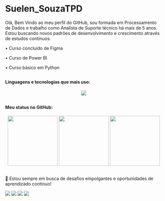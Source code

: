 # Suelen_SouzaTPD
Olá, Bem Vindo ao meu perfil do GitHub, sou formada em Processamento de Dados e trabalho como Analista de Suporte técnico há mais de 5 anos. Estou buscando novos padrões de desenvolvimento 
e crescimento através de estudos contínuos. 

• Curso concluído de Figma

• Curso de Power BI 

• Curso básico em Python 

##
#### Linguagens e tecnologias que mais uso:

<div dir="auto">
<p align="center">
  <a href="https://skillicons.dev">
    <img src="https://skillicons.dev/icons?i=python,php,js,html,css,bootstrap,mysql,figma,github,sqlite,vscode,flask,androidstudio,anaconda,jquery,docker,ps&theme=light" />
  </a>
</p>
</div>

##

#### Meu status no GitHub:

<div align="center">
	<img height="160em" src="https://github-readme-stats.vercel.app/api/top-langs/?username=SuelenSR&hide_progress=true&langs_count=10&theme=highcontrast"/>
	<img height="160em" src="https://github-readme-stats.vercel.app/api/top-langs/?username=SuelenSR&layout=donut-vertical&langs_count=5&theme=highcontrast"/>
    	<img height="160em" src="https://github-readme-stats.vercel.app/api?username=SuelenSR&show_icons=true&theme=highcontrast&include_all_commits=true&count_private=true"/>
</div>

##

🚀 Estou sempre em busca de desafios empolgantes e oportunidades de aprendizado contínuo!

<div>
<a href= "https://www.linkedin.com/in/suelen-souza-a04273147" target="_blank"><img src="https://img.shields.io/badge/LinkedIn-0077B5?style=for-the-badge&logo=linkedin&logoColor=white" target="_blank"></a>
<a href= "https://www.instagram.com/suelensr16/" target="_blank"><img src="https://img.shields.io/badge/Instagram-E4405F?style=for-the-badge&logo=instagram&logoColor=white" target="_blank"></a>
<a href= "[https://www.linkedin.com/in/suelen-souza-a04273147](https://x.com/SuelenSr16)" target="_blank"><img src="https://img.shields.io/badge/Twitter-1DA1F2?style=for-the-badge&logo=twitter&logoColor=white" target="_blank"></a>
<a href= "https://www.facebook.com/suelen.souza.9081" target="_blank"><img src="https://img.shields.io/badge/Facebook-1877F2?style=for-the-badge&logo=facebook&logoColor=white" target="_blank"></a>






  
</div>

